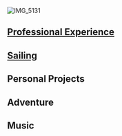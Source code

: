 ![IMG_5131](https://github.com/user-attachments/assets/3357f84e-4455-4689-98d3-301fca8f01a0)

## [Professional Experience](https://marty2moore.github.io/Resume/)

## [Sailing](https://marty2moore.github.io/Sailing/)

## Personal Projects

## Adventure

## Music
